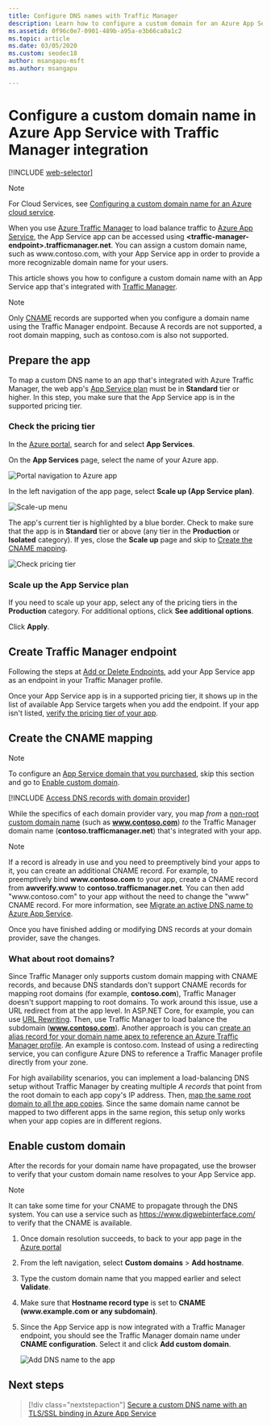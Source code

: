 ```yaml
---
title: Configure DNS names with Traffic Manager
description: Learn how to configure a custom domain for an Azure App Service app that integrates with Traffic Manager for load balancing.
ms.assetid: 0f96c0e7-0901-489b-a95a-e3b66ca0a1c2
ms.topic: article
ms.date: 03/05/2020
ms.custom: seodec18
author: msangapu-msft
ms.author: msangapu

---
```

# Configure a custom domain name in Azure App Service with Traffic Manager integration

[!INCLUDE [web-selector](../../includes/websites-custom-domain-selector.md)]

> [!NOTE]
> For Cloud Services, see 
[Configuring a custom domain name for an Azure cloud service](../cloud-services/cloud-services-custom-domain-name-portal.md).

When you use [Azure Traffic Manager](../traffic-manager/index.yml) to load balance traffic to [Azure App Service](overview.md), the App Service app can be accessed using **\<traffic-manager-endpoint>.trafficmanager.net**. You can assign a custom domain name, such as www\.contoso.com, with your App Service app in order to provide a more recognizable domain name for your users.

This article shows you how to configure a custom domain name with an App Service app that's integrated with [Traffic Manager](../traffic-manager/traffic-manager-overview.md).

> [!NOTE]
> Only [CNAME](https://en.wikipedia.org/wiki/CNAME_record) records are supported when you configure a domain name using the Traffic Manager endpoint. Because A records are not supported, a root domain mapping, such as contoso.com is also not supported.
> 

## Prepare the app

To map a custom DNS name to an app that's integrated with Azure Traffic Manager, the web app's [App Service plan](https://azure.microsoft.com/pricing/details/app-service/) must be in **Standard** tier or higher. In this step, you make sure that the App Service app is in the supported pricing tier.

### Check the pricing tier

In the [Azure portal](https://portal.azure.com), search for and select **App Services**.

On the **App Services** page, select the name of your Azure app.

![Portal navigation to Azure app](./media/app-service-web-tutorial-custom-domain/select-app.png)

In the left navigation of the app page, select **Scale up (App Service plan)**.

![Scale-up menu](./media/app-service-web-tutorial-custom-domain/scale-up-menu.png)

The app's current tier is highlighted by a blue border. Check to make sure that the app is in **Standard** tier or above (any tier in the **Production** or **Isolated** category). If yes, close the **Scale up** page and skip to [Create the CNAME mapping](#create-the-cname-mapping).

![Check pricing tier](./media/app-service-web-tutorial-custom-domain/check-pricing-tier.png)

### Scale up the App Service plan

If you need to scale up your app, select any of the pricing tiers in the **Production** category. For additional options, click **See additional options**.

Click **Apply**.

## Create Traffic Manager endpoint

Following the steps at [Add or Delete Endpoints](../traffic-manager/traffic-manager-manage-endpoints.md), add your App Service app as an endpoint in your Traffic Manager profile.

Once your App Service app is in a supported pricing tier, it shows up in the list of available App Service targets when you add the endpoint. If your app isn't listed, [verify the pricing tier of your app](#prepare-the-app).

## Create the CNAME mapping
> [!NOTE]
> To configure an [App Service domain that you purchased](manage-custom-dns-buy-domain.md), skip this section and go to [Enable custom domain](#enable-custom-domain).
> 

[!INCLUDE [Access DNS records with domain provider](../../includes/app-service-web-access-dns-records-no-h.md)]

While the specifics of each domain provider vary, you map *from* a [non-root custom domain name](#what-about-root-domains) (such as **www.contoso.com**) *to* the Traffic Manager domain name (**contoso.trafficmanager.net**) that's integrated with your app. 

> [!NOTE]
> If a record is already in use and you need to preemptively bind your apps to it, you can create an additional CNAME record. For example, to preemptively bind **www\.contoso.com** to your app, create a CNAME record from **awverify.www** to **contoso.trafficmanager.net**. You can then add "www\.contoso.com" to your app without the need to change the "www" CNAME record. For more information, see [Migrate an active DNS name to Azure App Service](manage-custom-dns-migrate-domain.md).

Once you have finished adding or modifying DNS records at your domain provider, save the changes.

### What about root domains?

Since Traffic Manager only supports custom domain mapping with CNAME records, and because DNS standards don't support CNAME records for mapping root domains (for example, **contoso.com**), Traffic Manager doesn't support mapping to root domains. To work around this issue, use a URL redirect from at the app level. In ASP.NET Core, for example, you can use [URL Rewriting](/aspnet/core/fundamentals/url-rewriting). Then, use Traffic Manager to load balance the subdomain (**www.contoso.com**). Another approach is you can [create an alias record for your domain name apex to reference an Azure Traffic Manager profile](../dns/tutorial-alias-tm.md). An example is contoso.com. Instead of using a redirecting service, you can configure Azure DNS to reference a Traffic Manager profile directly from your zone. 

For high availability scenarios, you can implement a load-balancing DNS setup without Traffic Manager by creating multiple *A records* that point from the root domain to each app copy's IP address. Then, [map the same root domain to all the app copies](app-service-web-tutorial-custom-domain.md#2-create-the-dns-records). Since the same domain name cannot be mapped to two different apps in the same region, this setup only works when your app copies are in different regions.

## Enable custom domain
After the records for your domain name have propagated, use the browser to verify that your custom domain name resolves to your App Service app.

> [!NOTE]
> It can take some time for your CNAME to propagate through the DNS system. You can use a service such as <a href="https://www.digwebinterface.com/">https://www.digwebinterface.com/</a> to verify that the CNAME is available.
> 
> 

1. Once domain resolution succeeds, to back to your app page in the [Azure portal](https://portal.azure.com)
2. From the left navigation, select **Custom domains** > **Add hostname**.
4. Type the custom domain name that you mapped earlier and select **Validate**.
5. Make sure that **Hostname record type** is set to **CNAME (www\.example.com or any subdomain)**.

6. Since the App Service app is now integrated with a Traffic Manager endpoint, you should see the Traffic Manager domain name under **CNAME configuration**. Select it and click **Add custom domain**.

    ![Add DNS name to the app](./media/configure-domain-traffic-manager/enable-traffic-manager-domain.png)

## Next steps

> [!div class="nextstepaction"]
> [Secure a custom DNS name with an TLS/SSL binding in Azure App Service](configure-ssl-bindings.md)
